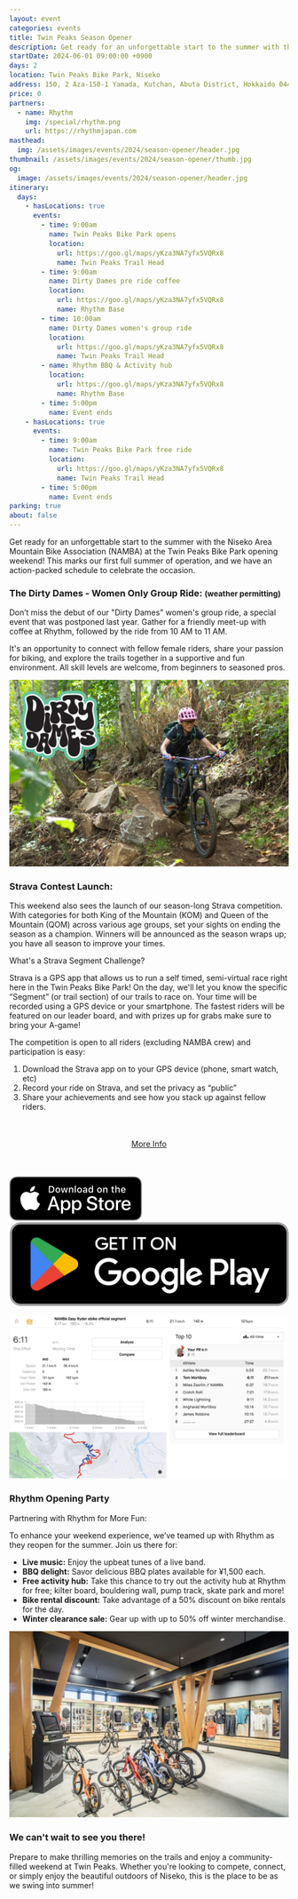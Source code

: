 ```yaml
---
layout: event
categories: events
title: Twin Peaks Season Opener
description: Get ready for an unforgettable start to the summer with the Niseko Area Mountain Bike Association (NAMBA) at the Twin Peaks Bike Park opening weekend! This marks our first full summer of operation, and we have an action-packed schedule to celebrate the occasion.
startDate: 2024-06-01 09:00:00 +0900
days: 2
location: Twin Peaks Bike Park, Niseko
address: 150, 2 Aza-150-1 Yamada, Kutchan, Abuta District, Hokkaido 044-0081
price: 0
partners:
  - name: Rhythm
    img: /special/rhythm.png
    url: https://rhythmjapan.com
masthead:
  img: /assets/images/events/2024/season-opener/header.jpg
thumbnail: /assets/images/events/2024/season-opener/thumb.jpg
og:
  image: /assets/images/events/2024/season-opener/header.jpg
itinerary:
  days:
    - hasLocations: true
      events:
        - time: 9:00am
          name: Twin Peaks Bike Park opens
          location:
            url: https://goo.gl/maps/yKza3NA7yfx5VQRx8
            name: Twin Peaks Trail Head
        - time: 9:00am
          name: Dirty Dames pre ride coffee
          location:
            url: https://goo.gl/maps/yKza3NA7yfx5VQRx8
            name: Rhythm Base
        - time: 10:00am
          name: Dirty Dames women's group ride
          location:
            url: https://goo.gl/maps/yKza3NA7yfx5VQRx8
            name: Twin Peaks Trail Head
        - name: Rhythm BBQ & Activity hub
          location:
            url: https://goo.gl/maps/yKza3NA7yfx5VQRx8
            name: Rhythm Base
        - time: 5:00pm
          name: Event ends
    - hasLocations: true
      events:
        - time: 9:00am
          name: Twin Peaks Bike Park free ride
          location:
            url: https://goo.gl/maps/yKza3NA7yfx5VQRx8
            name: Twin Peaks Trail Head
        - time: 5:00pm
          name: Event ends
parking: true
about: false
---
```

Get ready for an unforgettable start to the summer with the Niseko Area Mountain Bike Association (NAMBA) at the Twin Peaks Bike Park opening weekend! This marks our first full summer of operation, and we have an action-packed schedule to celebrate the occasion.

### The Dirty Dames - Women Only Group Ride: <small>(weather permitting)</small>

Don’t miss the debut of our "Dirty Dames" women's group ride, a special event that was postponed last year. Gather for a friendly meet-up with coffee at Rhythm, followed by the ride from 10 AM to 11 AM.

It's an opportunity to connect with fellow female riders, share your passion for biking, and explore the trails together in a supportive and fun environment. All skill levels are welcome, from beginners to seasoned pros.

![](/assets/images/events/2024/season-opener/dirtydames.jpg)

### Strava Contest Launch:

This weekend also sees the launch of our season-long Strava competition. With categories for both King of the Mountain (KOM) and Queen of the Mountain (QOM) across various age groups, set your sights on ending the season as a champion. Winners will be announced as the season wraps up; you have all season to improve your times.

What's a Strava Segment Challenge?

Strava is a GPS app that allows us to run a self timed, semi-virtual race right here in the Twin Peaks Bike Park! On the day, we'll let you know the specific “Segment” (or trail section) of our trails to race on. Your time will be recorded using a GPS device or your smartphone. The fastest riders will be featured on our leader board, and with prizes up for grabs make sure to bring your A-game!

The competition is open to all riders (excluding NAMBA crew) and participation is easy:

1. Download the Strava app on to your GPS device (phone, smart watch, etc)
1. Record your ride on Strava, and set the privacy as “public”
1. Share your achievements and see how you stack up against fellow riders.

<div style="text-align:center; margin:50px 0;">
  <a class="btn btn-primary" href="/strava-contest-2024/">More Info</a>
</div>

<div class="download">
  <a href="https://apps.apple.com/jp/app/strava-ランニング-ライド-ハイキング/id426826309"><img src="/assets/images/apps/app-store.en.svg" /></a>
  <a href="https://play.google.com/store/apps/details?id=com.strava"><img src="/assets/images/apps/google-play.en.png" /></a>
</div>

![](/assets/images/events/2024/season-opener/strava.jpg)

### Rhythm Opening Party

Partnering with Rhythm for More Fun:

To enhance your weekend experience, we’ve teamed up with Rhythm as they reopen for the summer. Join us there for:

- <strong>Live music:</strong> Enjoy the upbeat tunes of a live band.
- <strong>BBQ delight:</strong> Savor delicious BBQ plates available for ¥1,500 each.
- <strong>Free activity hub:</strong> Take this chance to try out the activity hub at Rhythm for free; kilter board, bouldering wall, pump track, skate park and more!
- <strong>Bike rental discount:</strong> Take advantage of a 50% discount on bike rentals for the day.
- <strong>Winter clearance sale:</strong> Gear up with up to 50% off winter merchandise.

![](/assets/images/events/2024/season-opener/rhythm.jpg)

### We can't wait to see you there!

Prepare to make thrilling memories on the trails and enjoy a community-filled weekend at Twin Peaks. Whether you're looking to compete, connect, or simply enjoy the beautiful outdoors of Niseko, this is the place to be as we swing into summer!
